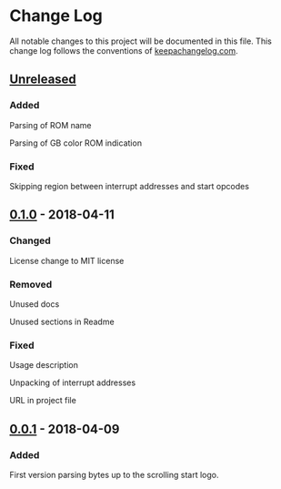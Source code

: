 # Change Log
All notable changes to this project will be documented in this file. This change log follows the conventions of [keepachangelog.com](http://keepachangelog.com/).

## [Unreleased]
### Added
Parsing of ROM name

Parsing of GB color ROM indication
### Fixed
Skipping region between interrupt addresses and start opcodes

## [0.1.0] - 2018-04-11
### Changed
License change to MIT license

### Removed
Unused docs

Unused sections in Readme

### Fixed
Usage description

Unpacking of interrupt addresses

URL in project file

## [0.0.1] - 2018-04-09
### Added
First version parsing bytes up to the scrolling start logo.

[Unreleased]: https://github.com/gernd/gb-dumper/compare/v0.1.0...master
[0.1.0]: https://github.com/gernd/gb-dumper/compare/v0.0.1...v0.1.0
[0.0.1]: https://github.com/gernd/gb-dumper/compare/ca6130150d7728ef7190c84a013ebc45b8e383e1...v0.0.1

